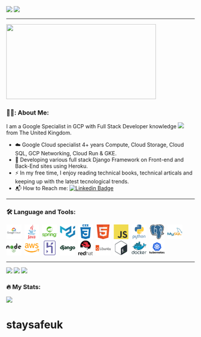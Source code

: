 <div id="gifs">
    <img src="https://i.giphy.com/media/v1.Y2lkPTc5MGI3NjExMG9sd2o0d204ZTg5MDNkZmh5MDg5dnQxMnJnNmpuYW82MnpwbHh3YyZlcD12MV9pbnRlcm5hbF9naWZfYnlfaWQmY3Q9Zw/MRDICUC5enJy8/giphy.gif">
    <img src="https://media.giphy.com/media/v1.Y2lkPTc5MGI3NjExcmZkb2pqaWp5Z3RseDUwd2doNXd5dzVrYzh0dHp5c3JmZmF5NW1nNiZlcD12MV9naWZzX3NlYXJjaCZjdD1n/coxQHKASG60HrHtvkt/giphy.gif" width="400">
</div>

---

<div align="left">
  <img src="https://media.giphy.com/media/dWesBcTLavkZuG35MI/giphy.gif" width="400" height="200"/>
</div>

### 👨‍💻: About Me:  

I am a Google Specialist in GCP with Full Stack Developer knowledge <img src="https://media.giphy.com/media/WUlplcMpOCEmTGBtBW/giphy.gif" width="30"> from The United Kingdom.

- ☁️ Google Cloud specialist 4+ years Compute, Cloud Storage, Cloud SQL, GCP Networking, Cloud Run & GKE.
- 🌱 Developing various full stack Django Framework on Front-end and Back-End sites using Heroku.
- ⚡ In my free time,  I enjoy reading technical books, technical articals and keeping up with the latest tecnological trends.
- 📬 How to Reach me:  [![Linkedin Badge](https://img.shields.io/badge/-JREVANS-blue?style=flat&logo=Linkedin&logoColor=white)](https%3A%2F%2Flinkedin.com%2Fin%2Fjustinrevans2024")

---

### 🛠️ Language and Tools:

<div>
<img src="https://github.com/devicons/devicon/blob/master/icons/googlecloud/googlecloud-original-wordmark.svg" title="googlecloud"  alt="googlecloud" width="40" height="40"/>&nbsp;
  <img src="https://github.com/devicons/devicon/blob/master/icons/java/java-original-wordmark.svg" title="Java" alt="Java" width="40" height="40"/>&nbsp;
  <img src="https://github.com/devicons/devicon/blob/master/icons/spring/spring-original-wordmark.svg" title="Spring" alt="Spring" width="40" height="40"/>&nbsp;
  <img src="https://github.com/devicons/devicon/blob/master/icons/materialui/materialui-original.svg" title="Material UI" alt="Material UI" width="40" height="40"/>&nbsp;
  <img src="https://github.com/devicons/devicon/blob/master/icons/css3/css3-plain-wordmark.svg"  title="CSS3" alt="CSS" width="40" height="40"/>&nbsp;
  <img src="https://github.com/devicons/devicon/blob/master/icons/html5/html5-original.svg" title="HTML5" alt="HTML" width="40" height="40"/>&nbsp;
  <img src="https://github.com/devicons/devicon/blob/master/icons/javascript/javascript-original.svg" title="JavaScript" alt="JavaScript" width="40" height="40"/>&nbsp;
  <img src="https://github.com/devicons/devicon/blob/master/icons/python/python-original-wordmark.svg" title="Python" alt="Python" width="40" height="40"/>&nbsp;
  <img src="https://github.com/devicons/devicon/blob/master/icons/postgresql/postgresql-original.svg" title="Postgresql"  alt="Postgresql" width="40" height="40"/>&nbsp;
  <img src="https://github.com/devicons/devicon/blob/master/icons/mysql/mysql-original-wordmark.svg" title="MySQL"  alt="MySQL" width="40" height="40"/>&nbsp;
  <img src="https://github.com/devicons/devicon/blob/master/icons/nodejs/nodejs-original-wordmark.svg" title="NodeJS" alt="NodeJS" width="40" height="40"/>&nbsp;
  <img src="https://github.com/devicons/devicon/blob/master/icons/amazonwebservices/amazonwebservices-plain-wordmark.svg" title="AWS" alt="AWS" width="40" height="40"/>&nbsp;
  <img src="https://github.com/devicons/devicon/blob/master/icons/heroku/heroku-original.svg" title="Heroku" alt="Heroku" width="40" height="40"/>&nbsp;
  <img src="https://github.com/devicons/devicon/blob/master/icons/django/django-plain-wordmark.svg" title="Django" alt="Django" width="40" height="40"/>&nbsp;
  <img src="https://github.com/devicons/devicon/blob/master/icons/redhat/redhat-original-wordmark.svg" title="Redhat" alt="Redhat" width="40" height="40"/>&nbsp;
  <img src="https://github.com/devicons/devicon/blob/master/icons/ubuntu/ubuntu-original-wordmark.svg" title="Ubuntu" alt="Ubuntu" width="40" height="40"/>&nbsp;
  <img src="https://github.com/devicons/devicon/blob/master/icons/bash/bash-original.svg" title="Bash" alt="Bash" width="40" height="40"/>&nbsp;
  <img src="https://github.com/devicons/devicon/blob/master/icons/docker/docker-original-wordmark.svg" title="Docker" alt="Docker" width="40" height="40"/>&nbsp;
  <img src="https://github.com/devicons/devicon/blob/master/icons/kubernetes/kubernetes-original-wordmark.svg" title="Kubernetes" alt="Kubernetes" width="40" height="40"/>&nbsp;
</div>

---
<div id="badges">
    <img src="https://img.shields.io/badge/LinkedIn%3A%20LinkedIn-blue?style=for-the-badge&link=https%3A%2F%2Flinkedin.com%2Fin%2Fjustinrevans2024">
    <img src="https://img.shields.io/badge/JREvansProfile%3A%20Profile-purple?style=for-the-badge&link=https%3A%2F%2Fjrevansprofile.verifyus.co.uk">
    <img src="https://img.shields.io/badge/Profile%3A%20Facebook-blue?style=for-the-badge&link=https%3A%2F%2Ffacebook.co.uk">    
</div>

### 🔥 My Stats:


![](https://komarev.com/ghpvc/?username=staysafeUK)





# staysafeuk

